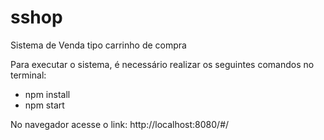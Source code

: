# sshop
Sistema de Venda tipo carrinho de compra

Para executar o sistema, é necessário realizar os seguintes comandos no terminal:
- npm install
- npm start

No navegador acesse o link: http://localhost:8080/#/
